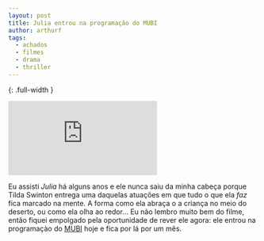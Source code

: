 ```yaml
---
layout: post
title: Julia entrou na programação do MUBI
author: arthurf
tags:
  - achados
  - filmes
  - drama
  - thriller
---
```


{: .full-width }
<iframe src="https://www.youtube.com/embed/VDDWeWknMl0" frameborder="0" allow="accelerometer; autoplay; encrypted-media; gyroscope; picture-in-picture" allowfullscreen></iframe>

Eu assisti *Julia* há alguns anos e ele nunca saiu da minha cabeça porque Tilda Swinton entrega uma daquelas atuações em que tudo o que ela _faz_ fica marcado na mente. A forma como ela abraça o a criança no meio do deserto, ou como ela olha ao redor… Eu não lembro muito bem do filme, então fiquei empolgado pela oportunidade de rever ele agora: ele entrou na programaçào do [MUBI](https://mubi.com/films/julia) hoje e fica por lá por um mês.
